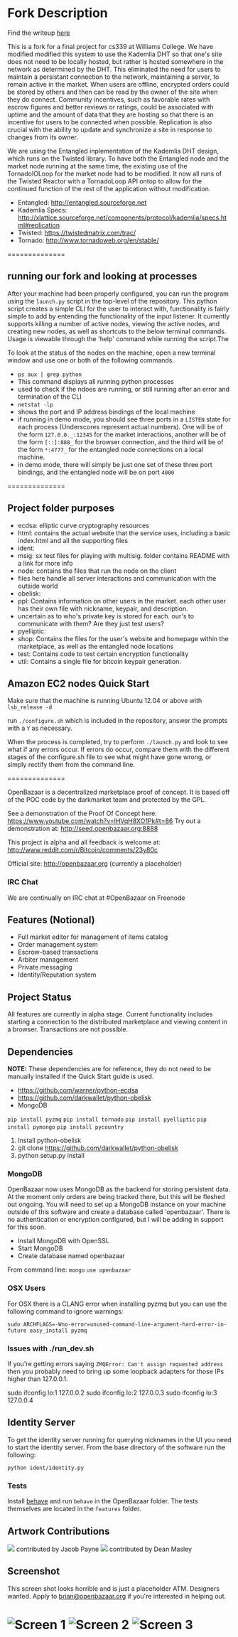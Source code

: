 # Fork Description

Find the writeup [here](https://www.sharelatex.com/project/537a937be5aa09f53f0630a7?r=39f57a04&rs=ps&rm=d)  

This is a fork for a final project for cs339 at Williams College. We have modified modified this system to use the Kademlia DHT so that one's site does not need to be locally hosted, but rather is hosted somewhere in the network as determined by the DHT. This eliminated the need for users to maintain a persistant connection to the network, maintaining a server, to remain active in the market. When users are offline, encrypted orders could be stored by others and then can be read by the owner of the site when they do connect. Community incentives, such as favorable rates with escrow figures and better reviews or ratings, could be associated with uptime and the amount of data that they are hosting so that there is an incentive for users to be connected when possible. Replication is also crucial with the ability to update and synchronize a site in response to changes from its owner.

We are using the Entangled inplementation of the Kademlia DHT design, which runs on the Twisted library. To have both the Entangled node and the market node running at the same time, the existing use of the TornadoIOLoop for the market node had to be modified. It now all runs of the Twisted Reactor with a TornadoLoop API ontop to allow for the continued function of the rest of the application without modification.

- Entangled: http://entangled.sourceforge.net
- Kademlia Specs: http://xlattice.sourceforge.net/components/protocol/kademlia/specs.html#replication
- Twisted: https://twistedmatrix.com/trac/
- Tornado: http://www.tornadoweb.org/en/stable/

==============

## running our fork and looking at processes

After your machine had been properly configured, you can run the program using the `launch.py` script in the top-level of the repository. This python script creates a simple CLI for the user to interact with, functionality is fairly simple to add by entending the functionality of the input listener. It currently supports killing a number of active nodes, viewing the active nodes, and creating new nodes, as well as shortcuts to the below terminal commands. Usage is viewable through the 'help' command while running the script.The 

To look at the status of the nodes on the machine, open a new terminal window and use one or both of the following commands.
- `ps aux | grep python`
 - This command displays all running python processes
 - used to check if the ndoes are running, or still running after an error and termination of the CLI
- `netstat -lp`
 - shows the port and IP address bindings of the local machine
 - if running in demo mode, you should see three ports in a `LISTEN` state for each process (Underscores represent actual numbers). One will be of the form `127.0.0._:12345` for the market interactions, another will be of the form `[::]:888_` for the browser connection, and the third will be of the form `*:4777_` for the entangled node connections on a local machine.
 - in demo mode, there will simply be just one set of these three port bindings, and the entangled node will be on port `4000`

==============

## Project folder purposes

- ecdsa: elliptic curve cryptography resources
- html: contains the actual website that the service uses, including a basic index.html and all the supporting files
- ident:
- msig: sx test files for playing with multisig. folder contains README with a link for more info
- node: contains the files that run the node on the client
 - files here handle all server interactions and communication with the outside world
- obelisk:
- ppl: Contains information on other users in the market. each other user has their own file with nickname, keypair, and description.
 - uncertain as to who's private key is stored for each. our's to communicate with them? Are they just test users?
- pyelliptic: 
- shop: Contains the files for the user's website and homepage within the marketplace, as well as the entangled node locations
- test: Contains code to test certain encryption functionality
- util: Contains a single file for bitcoin keypair generation. 


## Amazon EC2 nodes Quick Start

Make sure that the machine is running Ubuntu 12.04 or above with `lsb_release -d`

run `./configure.sh` which is included in the repository, answer the prompts with a `Y` as necessary.

When the process is completed, try to perform `./launch.py` and look to see what if any errors occur. If errors do occur, compare them with the different stages of the configure.sh file to see what might have gone wrong, or simply rectify them from the command line.

==============

OpenBazaar is a decentralized marketplace proof of concept. It is based off of the POC code by the darkmarket team and protected by the GPL.

See a demonstration of the Proof Of Concept here: https://www.youtube.com/watch?v=lHVqH8XO1Pk#t=86
Try out a demonstration at: http://seed.openbazaar.org:8888

This project is alpha and all feedback is welcome at: http://www.reddit.com/r/Bitcoin/comments/23y80c

Official site: http://openbazaar.org (currently a placeholder)

### IRC Chat
We are continually on IRC chat at #OpenBazaar on Freenode


## Features (Notional)
- Full market editor for management of items catalog
- Order management system
- Escrow-based transactions
- Arbiter management
- Private messaging
- Identity/Reputation system

## Project Status

All features are currently in alpha stage. Current functionality includes starting a connection to the distributed marketplace and viewing content in a browser. Transactions are not possible.

## Dependencies

**NOTE:** These dependencies are for reference, they do not need to be manually installed if the Quick Start guide is used.

- https://github.com/warner/python-ecdsa
- https://github.com/darkwallet/python-obelisk
- MongoDB

`pip install pyzmq`
`pip install tornado`
`pip install pyelliptic`
`pip install pymongo`
`pip install pycountry`

1. Install python-obelisk
2. git clone https://github.com/darkwallet/python-obelisk
3. python setup.py install


### MongoDB

OpenBazaar now uses MongoDB as the backend for storing persistent data. At the moment only orders are being tracked there, but this will be fleshed out ongoing. You will need to set up a MongoDB instance on your machine outside of this software and create a database called 'openbazaar'. There is no authentication or encryption configured, but I will be adding in support for this soon.

- Install MongoDB with OpenSSL
- Start MongoDB
- Create database named openbazaar

From command line:
`mongo`
`use openbazaar`


### OSX Users

For OSX there is a CLANG error when installing pyzmq but you can use the following command to ignore warnings:

`sudo ARCHFLAGS=-Wno-error=unused-command-line-argument-hard-error-in-future easy_install pyzmq`

### Issues with ./run_dev.sh
If you're getting errors saying `ZMQError: Can't assign requested address` then you probably need to bring up some loopback adapters for those
IPs higher than 127.0.0.1.

sudo ifconfig lo:1 127.0.0.2
sudo ifconfig lo:2 127.0.0.3
sudo ifconfig lo:3 127.0.0.4

## Identity Server

To get the identity server running for querying nicknames in the UI you need to start the identity server. From the base directory of the software run the following:

`python ident/identity.py`

### Tests
Install [behave](https://github.com/behave/behave) and run `behave` in the OpenBazaar folder. The tests themselves are located in the `features` folder.


## Artwork Contributions

![](https://github.com/OpenBazaar/OpenBazaar/blob/gh-pages/img/logo_alt1-b-h.png?raw=true)
contributed by Jacob Payne
![](http://i.imgur.com/WwPUXGS.png)
contributed by Dean Masley



## Screenshot

This screen shot looks horrible and is just a placeholder ATM. Designers wanted. Apply to brian@openbazaar.org if you're interested in helping out.

![Screen 1](http://i.imgur.com/qwByrqk.png)
![Screen 2](http://i.imgur.com/v3gRVgi.png)
![Screen 3](http://i.imgur.com/65eSjjz.png)
=======
